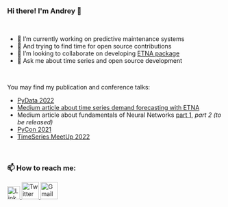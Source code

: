### Hi there! I'm Andrey 👋

<br/> 

- 🔭 I’m currently working on predictive maintenance systems
- 🌱 And trying to find time for open source contributions
- 👯 I’m looking to collaborate on developing [ETNA package](https://github.com/tinkoff-ai/etna)
- 💬 Ask me about time series and open source development

<br/> 

You may find my publication and conference talks:

- [PyData 2022](https://youtu.be/8bc0WJENcSY)
- [Medium article about time series demand forecasting with ETNA](https://medium.com/its-tinkoff/time-series-forecasting-with-etna-first-steps-dfaf90c5b919)
- Medium article about fundamentals of Neural Networks [part 1](https://medium.com/@ilekseev/write-your-own-neural-network-from-scratch-part-1-15931de8579b), _part 2 (to be released)_
- [PyCon 2021](https://youtu.be/VxWHLEFgXnE)
- [TimeSeries MeetUp 2022](https://youtu.be/N1Xy3EqY058)

<br/> 

### 📫 How to reach me:
<a href="https://www.linkedin.com/in/ilekseev/">
  <img src="https://cdn.worldvectorlogo.com/logos/linkedin-icon-2.svg" title="Linkedin" alt="Linkedin Account" width="30"/>
</a>
<a href="https://twitter.com/and_alekseev">
  <img src="https://cdn.worldvectorlogo.com/logos/twitter-6.svg" title="Twitter" alt="Twitter Account" width="40"/>
</a>
<a href="mailto:ilekseev@gmail.com">
  <img src="https://cdn.worldvectorlogo.com/logos/gmail-icon-2.svg" title="Gmail" alt="Gmail Account" width="40"/>
</a>
